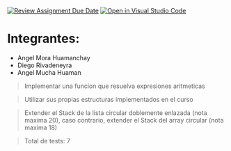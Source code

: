 [![Review Assignment Due Date](https://classroom.github.com/assets/deadline-readme-button-24ddc0f5d75046c5622901739e7c5dd533143b0c8e959d652212380cedb1ea36.svg)](https://classroom.github.com/a/B0dfAr88)
[![Open in Visual Studio Code](https://classroom.github.com/assets/open-in-vscode-718a45dd9cf7e7f842a935f5ebbe5719a5e09af4491e668f4dbf3b35d5cca122.svg)](https://classroom.github.com/online_ide?assignment_repo_id=10856422&assignment_repo_type=AssignmentRepo)
# Integrantes:
- Angel Mora Huamanchay
- Diego Rivadeneyra
- Angel Mucha Huaman
> Implementar una funcion que resuelva expresiones aritmeticas

> Utilizar sus propias estructuras implementados en el curso

> Extender el Stack de la lista circular doblemente enlazada (nota maxima 20), caso contrario, extender el Stack del array circular (nota maxima 18)

>Total de tests: 7

